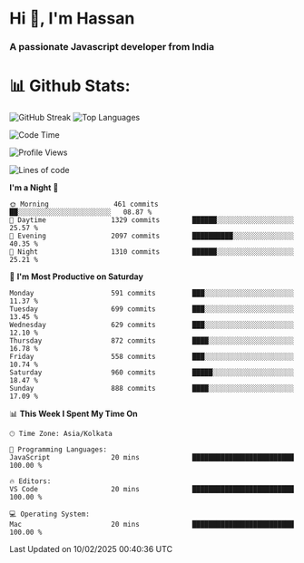 # Hi 👋, I'm Hassan
### A passionate Javascript developer from India


# 📊 Github Stats:
![GitHub Streak](https://github-readme-streak-stats.herokuapp.com/?user=codeblooded47&theme=dracula&hide_border=false)
![Top Languages](https://github-readme-stats.vercel.app/api/top-langs/?username=codeblooded47&layout=compact&theme=dracula)



<!--START_SECTION:waka-->
![Code Time](http://img.shields.io/badge/Code%20Time-882%20hrs%2058%20mins-blue)

![Profile Views](http://img.shields.io/badge/Profile%20Views-6-blue)

![Lines of code](https://img.shields.io/badge/From%20Hello%20World%20I%27ve%20Written-24.1%20million%20lines%20of%20code-blue)

**I'm a Night 🦉** 

```text
🌞 Morning                461 commits         ██░░░░░░░░░░░░░░░░░░░░░░░   08.87 % 
🌆 Daytime                1329 commits        ██████░░░░░░░░░░░░░░░░░░░   25.57 % 
🌃 Evening                2097 commits        ██████████░░░░░░░░░░░░░░░   40.35 % 
🌙 Night                  1310 commits        ██████░░░░░░░░░░░░░░░░░░░   25.21 % 
```
📅 **I'm Most Productive on Saturday** 

```text
Monday                   591 commits         ███░░░░░░░░░░░░░░░░░░░░░░   11.37 % 
Tuesday                  699 commits         ███░░░░░░░░░░░░░░░░░░░░░░   13.45 % 
Wednesday                629 commits         ███░░░░░░░░░░░░░░░░░░░░░░   12.10 % 
Thursday                 872 commits         ████░░░░░░░░░░░░░░░░░░░░░   16.78 % 
Friday                   558 commits         ███░░░░░░░░░░░░░░░░░░░░░░   10.74 % 
Saturday                 960 commits         █████░░░░░░░░░░░░░░░░░░░░   18.47 % 
Sunday                   888 commits         ████░░░░░░░░░░░░░░░░░░░░░   17.09 % 
```


📊 **This Week I Spent My Time On** 

```text
🕑︎ Time Zone: Asia/Kolkata

💬 Programming Languages: 
JavaScript               20 mins             █████████████████████████   100.00 % 

🔥 Editors: 
VS Code                  20 mins             █████████████████████████   100.00 % 

💻 Operating System: 
Mac                      20 mins             █████████████████████████   100.00 % 
```


 Last Updated on 10/02/2025 00:40:36 UTC
<!--END_SECTION:waka-->

